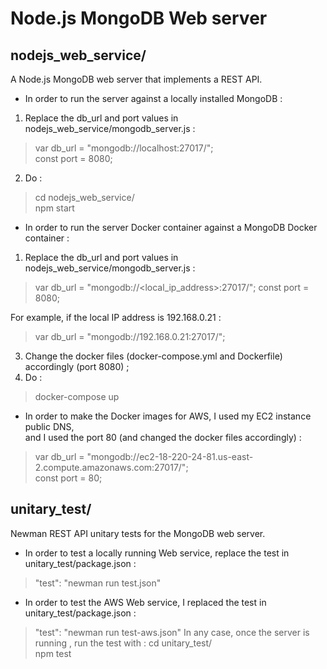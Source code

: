 # Node.js MongoDB Web server

## nodejs_web_service/  
A Node.js MongoDB web server that implements a REST API.
* In order to run the server against a locally installed MongoDB :
 1. Replace the db_url and port values in nodejs_web_service/mongodb_server.js :
 > var db_url = "mongodb://localhost:27017/";  
 > const port = 8080;
 2. Do :
 > cd nodejs_web_service/  
 > npm start
* In order to run the server Docker container against a MongoDB Docker container :
 1. Replace the db_url and port values in nodejs_web_service/mongodb_server.js :
 > var db_url = "mongodb://<local_ip_address>:27017/";
 > const port = 8080;  

 For example, if the local IP address is 192.168.0.21 :

 > var db_url = "mongodb://192.168.0.21:27017/";
 3. Change the docker files (docker-compose.yml and Dockerfile) accordingly (port 8080) ;  
 2. Do :
 > docker-compose up
* In order to make the Docker images for AWS, I used my EC2 instance public DNS,  
  and I used the port 80 (and changed the docker files accordingly) :
 > var db_url = "mongodb://ec2-18-220-24-81.us-east-2.compute.amazonaws.com:27017/";  
 > const port = 80;

## unitary_test/  
Newman REST API unitary tests for the MongoDB web server.  
* In order to test a locally running Web service, replace the test in unitary_test/package.json :  
 > "test": "newman run test.json"
* In order to test the AWS Web service, I replaced the test in unitary_test/package.json :  
 > "test": "newman run test-aws.json"
In any case, once the server is running , run the test with :
> cd unitary_test/  
> npm test
